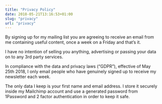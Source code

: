 ```yaml
---
title: "Privacy Policy"
date: 2018-05-21T13:16:53+01:00
slug: "privacy"
url: "privacy"
---
```


By signing up for my mailing list you are agreeing to receive an email from me containing useful content, once a week on a Friday and that’s it.

I have no intention of selling you anything, advertising or passing your data on to any 3rd party services.

In compliance with the data and privacy laws (“GDPR”), effective of May 25th 2018, I only email people who have genuinely signed up to receive my newsletter each week.

The only data I keep is your first name and email address. I store it securely inside my Mailchimp account and use a generated password from 1Password and 2 factor authentication in order to keep it safe.

